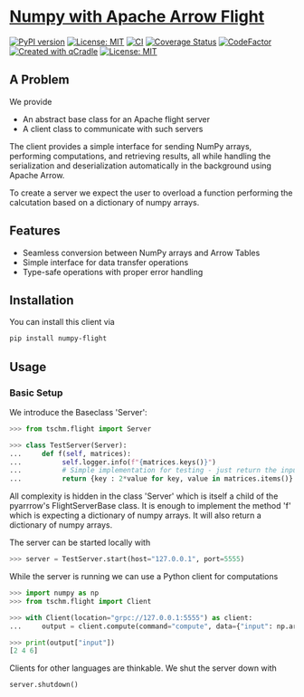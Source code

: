 # [Numpy with Apache Arrow Flight](https://tschm.github.io/numpy-flight/book)

[![PyPI version](https://badge.fury.io/py/numpy-flight.svg)](https://badge.fury.io/py/numpy-flight)
[![License: MIT](https://img.shields.io/badge/License-MIT-yellow.svg)](LICENSE.txt)
[![CI](https://github.com/tschm/numpy-flight/actions/workflows/ci.yml/badge.svg)](https://github.com/tschm/numpy-flight/actions/workflows/ci.yml)
[![Coverage Status](https://coveralls.io/repos/github/tschm/numpy-flight/badge.svg?branch=main)](https://coveralls.io/github/tschm/numpy-flight?branch=main)
[![CodeFactor](https://www.codefactor.io/repository/github/tschm/numpy-flight/badge)](https://www.codefactor.io/repository/github/tschm/numpy-flight)
[![Created with qCradle](https://img.shields.io/badge/Created%20with-qCradle-blue?style=flat-square)](https://github.com/tschm/package)
[![License: MIT](https://img.shields.io/badge/License-MIT-yellow.svg)](LICENSE)

## A Problem

We provide

- An abstract base class for an Apache flight server
- A client class to communicate with such servers

The client provides a simple interface for sending NumPy arrays,
performing computations, and retrieving results, all while handling
the serialization and deserialization automatically in the background
using Apache Arrow.

To create a server we expect the user to overload a function performing
the calcutation based on a dictionary of numpy arrays.

## Features

- Seamless conversion between NumPy arrays and Arrow Tables
- Simple interface for data transfer operations
- Type-safe operations with proper error handling

## Installation

You can install this client via

```bash
pip install numpy-flight
```

## Usage

### Basic Setup

We introduce the Baseclass 'Server':

```python
>>> from tschm.flight import Server

>>> class TestServer(Server):
...     def f(self, matrices):
...          self.logger.info(f"{matrices.keys()}")
...          # Simple implementation for testing - just return the input
...          return {key : 2*value for key, value in matrices.items()}
```

All complexity is hidden in the class 'Server' which is itself a child
of the pyarrrow's FlightServerBase class. It is enough to implement
the method 'f' which is expecting a dictionary of numpy arrays. It will
also return a dictionary of numpy arrays.

The server can be started locally with

```python
>>> server = TestServer.start(host="127.0.0.1", port=5555)
```

While the server is running we can use a Python client for computations

```python
>>> import numpy as np
>>> from tschm.flight import Client

>>> with Client(location="grpc://127.0.0.1:5555") as client:
...     output = client.compute(command="compute", data={"input": np.array([1,2,3])})

>>> print(output["input"])
[2 4 6]

```

Clients for other languages are thinkable.
We shut the server down with

```python
server.shutdown()
```
